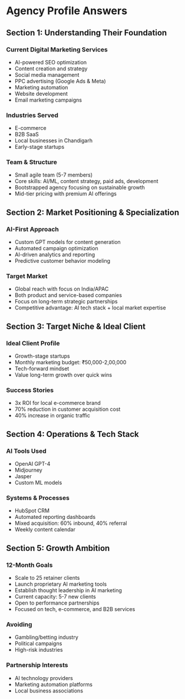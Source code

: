 
# Agency Profile Answers

## Section 1: Understanding Their Foundation

### Current Digital Marketing Services
- AI-powered SEO optimization
- Content creation and strategy
- Social media management 
- PPC advertising (Google Ads & Meta)
- Marketing automation
- Website development
- Email marketing campaigns

### Industries Served
- E-commerce 
- B2B SaaS
- Local businesses in Chandigarh
- Early-stage startups

### Team & Structure
- Small agile team (5-7 members)
- Core skills: AI/ML, content strategy, paid ads, development
- Bootstrapped agency focusing on sustainable growth
- Mid-tier pricing with premium AI offerings

## Section 2: Market Positioning & Specialization

### AI-First Approach
- Custom GPT models for content generation
- Automated campaign optimization
- AI-driven analytics and reporting
- Predictive customer behavior modeling

### Target Market
- Global reach with focus on India/APAC
- Both product and service-based companies
- Focus on long-term strategic partnerships
- Competitive advantage: AI tech stack + local market expertise

## Section 3: Target Niche & Ideal Client

### Ideal Client Profile
- Growth-stage startups
- Monthly marketing budget: ₹50,000-2,00,000
- Tech-forward mindset
- Value long-term growth over quick wins

### Success Stories
- 3x ROI for local e-commerce brand
- 70% reduction in customer acquisition cost
- 40% increase in organic traffic

## Section 4: Operations & Tech Stack

### AI Tools Used
- OpenAI GPT-4
- Midjourney
- Jasper
- Custom ML models

### Systems & Processes
- HubSpot CRM
- Automated reporting dashboards
- Mixed acquisition: 60% inbound, 40% referral
- Weekly content calendar

## Section 5: Growth Ambition

### 12-Month Goals
- Scale to 25 retainer clients
- Launch proprietary AI marketing tools
- Establish thought leadership in AI marketing
- Current capacity: 5-7 new clients
- Open to performance partnerships
- Focused on tech, e-commerce, and B2B services

### Avoiding
- Gambling/betting industry
- Political campaigns
- High-risk industries

### Partnership Interests
- AI technology providers
- Marketing automation platforms
- Local business associations
